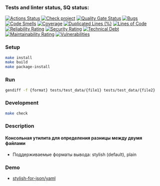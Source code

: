 ### Tests and linter status, SQ status:
[![Actions Status](https://github.com/sklyarovas/python-project-50/actions/workflows/hexlet-check.yml/badge.svg)](https://github.com/sklyarovas/python-project-50/actions)
[![Check project](https://github.com/sklyarovas/python-project-50/actions/workflows/check-project.yml/badge.svg)](https://github.com/sklyarovas/python-project-50/actions/workflows/check-project.yml)
[![Quality Gate Status](https://sonarcloud.io/api/project_badges/measure?project=sklyarovas_python-project-50&metric=alert_status)](https://sonarcloud.io/summary/new_code?id=sklyarovas_python-project-50)
[![Bugs](https://sonarcloud.io/api/project_badges/measure?project=sklyarovas_python-project-50&metric=bugs)](https://sonarcloud.io/summary/new_code?id=sklyarovas_python-project-50)
[![Code Smells](https://sonarcloud.io/api/project_badges/measure?project=sklyarovas_python-project-50&metric=code_smells)](https://sonarcloud.io/summary/new_code?id=sklyarovas_python-project-50)
[![Coverage](https://sonarcloud.io/api/project_badges/measure?project=sklyarovas_python-project-50&metric=coverage)](https://sonarcloud.io/summary/new_code?id=sklyarovas_python-project-50)
[![Duplicated Lines (%)](https://sonarcloud.io/api/project_badges/measure?project=sklyarovas_python-project-50&metric=duplicated_lines_density)](https://sonarcloud.io/summary/new_code?id=sklyarovas_python-project-50)
[![Lines of Code](https://sonarcloud.io/api/project_badges/measure?project=sklyarovas_python-project-50&metric=ncloc)](https://sonarcloud.io/summary/new_code?id=sklyarovas_python-project-50)
[![Reliability Rating](https://sonarcloud.io/api/project_badges/measure?project=sklyarovas_python-project-50&metric=reliability_rating)](https://sonarcloud.io/summary/new_code?id=sklyarovas_python-project-50)
[![Security Rating](https://sonarcloud.io/api/project_badges/measure?project=sklyarovas_python-project-50&metric=security_rating)](https://sonarcloud.io/summary/new_code?id=sklyarovas_python-project-50)
[![Technical Debt](https://sonarcloud.io/api/project_badges/measure?project=sklyarovas_python-project-50&metric=sqale_index)](https://sonarcloud.io/summary/new_code?id=sklyarovas_python-project-50)
[![Maintainability Rating](https://sonarcloud.io/api/project_badges/measure?project=sklyarovas_python-project-50&metric=sqale_rating)](https://sonarcloud.io/summary/new_code?id=sklyarovas_python-project-50)
[![Vulnerabilities](https://sonarcloud.io/api/project_badges/measure?project=sklyarovas_python-project-50&metric=vulnerabilities)](https://sonarcloud.io/summary/new_code?id=sklyarovas_python-project-50)

### Setup

```bash
make install
make build
make package-install
```

### Run

```bash
gendiff -f {format} tests/test_data/{file1} tests/test_data/{file2}
```

### Development

```bash
make check
```

### Description

#### Консольная утилита для определения разницы между двумя файлами
* Поддерживаемые форматы вывода: stylish (default), plain

### Demo
* [stylish-for-json/yaml](https://asciinema.org/a/nnrlX6GxKZsbI86dYhkMGsJ2R)
